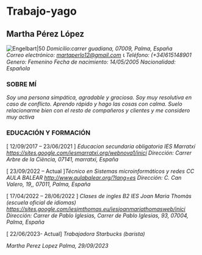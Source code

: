 # Trabajo-yago
## Martha Pérez López
![Engelbart|50](https://b282c5de4f50ed30d5ce-25e9f6b52714e6c3d4dbb7e330152014.ssl.cf3.rackcdn.com/uploaded_thumb_medium/75ced0231b30d5bbba39592fef39e64d/fotografia_curriculum_linkedin_corporativa_madrid_003.jpg)
*Domicilio:carrer guadiana, 07009, Palma, España*    
*Correo electrónico: martaperlo12@gmail.com      :telephone_receiver: Teléfono: (+34)615148901* 
*Genero: Femenino     Fecha de nacimiento: 14/05/2005       Nacionalidad: Española*
### SOBRE MÍ

*Soy una persona simpática, agradable y graciosa. Soy muy resolutiva en caso de conflicto.* 
*Aprendo rápido y hago las cosas con calma. Suelo relacionarme bien con el resto de compañeros y*
*clientes y me considero muy activa*

### EDUCACIÓN Y FORMACIÓN

[ 12/09/2017 – 23/06/2021 ] *Educacion secundaria obligatoria*
*IES Marratxí https://sites.google.com/iesmarratxi.org/webnova1/inici*
*Dirección: Carrer Arbre de la Ciència, 07141, marratxi, España*

[ 23/09/2022 – Actual ]*Técnico en Sistemas microinformáticos y redes*
*CC AULA BALEAR http://www.aulabalear.org/?lang=es*
*Dirección: C. Can Valero, 19,, 07011, Palma, España*

[ 17/04/2022 – 28/06/2022 ] *Clases de ingles B2*
*IES Joan Maria Thomàs (escuela oficial de idiomas) https://sites.google.com/iesjmthomas.eu/iesjoanmariathomasweb/inici*
*Dirección: Carrer de Pablo Iglesias, Carrer de Pablo Iglesias, 93, 07004, Palma, España*

[ 22/06/2023- Actual] *Trabajadora Starbucks (barista)*


*Martha Perez Lopez*
*Palma, 29/09/2023*
